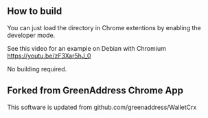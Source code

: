 ## How to build

You can just load the directory in Chrome extentions by enabling the developer mode.

See this video for an example on Debian with Chromium https://youtu.be/zF3Xar5hJ_0

No building required.


## Forked from GreenAddress Chrome App

This software is updated from github.com/greenaddress/WalletCrx 
